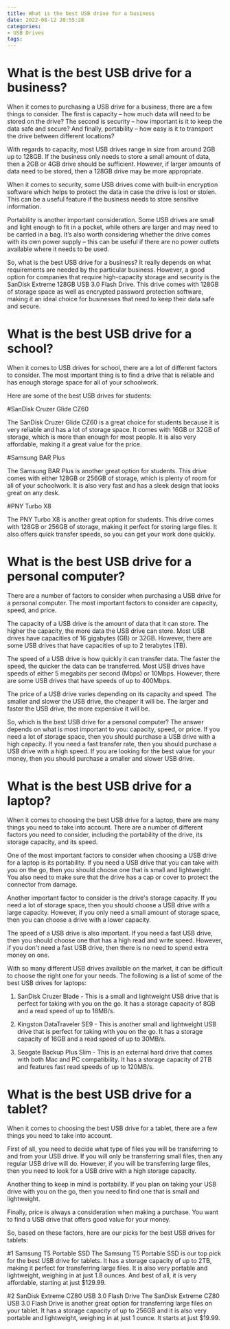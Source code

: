 ```yaml
---
title: What is the best USB drive for a business
date: 2022-08-12 20:55:28
categories:
- USB Drives
tags:
---
```



#  What is the best USB drive for a business?

When it comes to purchasing a USB drive for a business, there are a few things to consider. The first is capacity – how much data will need to be stored on the drive? The second is security – how important is it to keep the data safe and secure? And finally, portability – how easy is it to transport the drive between different locations?

With regards to capacity, most USB drives range in size from around 2GB up to 128GB. If the business only needs to store a small amount of data, then a 2GB or 4GB drive should be sufficient. However, if larger amounts of data need to be stored, then a 128GB drive may be more appropriate.

When it comes to security, some USB drives come with built-in encryption software which helps to protect the data in case the drive is lost or stolen. This can be a useful feature if the business needs to store sensitive information.

Portability is another important consideration. Some USB drives are small and light enough to fit in a pocket, while others are larger and may need to be carried in a bag. It’s also worth considering whether the drive comes with its own power supply – this can be useful if there are no power outlets available where it needs to be used.

So, what is the best USB drive for a business? It really depends on what requirements are needed by the particular business. However, a good option for companies that require high-capacity storage and security is the SanDisk Extreme 128GB USB 3.0 Flash Drive. This drive comes with 128GB of storage space as well as encrypted password protection software, making it an ideal choice for businesses that need to keep their data safe and secure.

#  What is the best USB drive for a school?

When it comes to USB drives for school, there are a lot of different factors to consider. The most important thing is to find a drive that is reliable and has enough storage space for all of your schoolwork.

Here are some of the best USB drives for students:

#SanDisk Cruzer Glide CZ60

The SanDisk Cruzer Glide CZ60 is a great choice for students because it is very reliable and has a lot of storage space. It comes with 16GB or 32GB of storage, which is more than enough for most people. It is also very affordable, making it a great value for the price.

#Samsung BAR Plus

The Samsung BAR Plus is another great option for students. This drive comes with either 128GB or 256GB of storage, which is plenty of room for all of your schoolwork. It is also very fast and has a sleek design that looks great on any desk.

#PNY Turbo X8

The PNY Turbo X8 is another great option for students. This drive comes with 128GB or 256GB of storage, making it perfect for storing large files. It also offers quick transfer speeds, so you can get your work done quickly.

#  What is the best USB drive for a personal computer?

There are a number of factors to consider when purchasing a USB drive for a personal computer. The most important factors to consider are capacity, speed, and price.

The capacity of a USB drive is the amount of data that it can store. The higher the capacity, the more data the USB drive can store. Most USB drives have capacities of 16 gigabytes (GB) or 32GB. However, there are some USB drives that have capacities of up to 2 terabytes (TB).

The speed of a USB drive is how quickly it can transfer data. The faster the speed, the quicker the data can be transferred. Most USB drives have speeds of either 5 megabits per second (Mbps) or 10Mbps. However, there are some USB drives that have speeds of up to 400Mbps.

The price of a USB drive varies depending on its capacity and speed. The smaller and slower the USB drive, the cheaper it will be. The larger and faster the USB drive, the more expensive it will be.

So, which is the best USB drive for a personal computer? The answer depends on what is most important to you: capacity, speed, or price. If you need a lot of storage space, then you should purchase a USB drive with a high capacity. If you need a fast transfer rate, then you should purchase a USB drive with a high speed. If you are looking for the best value for your money, then you should purchase a smaller and slower USB drive.

#  What is the best USB drive for a laptop?

When it comes to choosing the best USB drive for a laptop, there are many things you need to take into account. There are a number of different factors you need to consider, including the portability of the drive, its storage capacity, and its speed.

One of the most important factors to consider when choosing a USB drive for a laptop is its portability. If you need a USB drive that you can take with you on the go, then you should choose one that is small and lightweight. You also need to make sure that the drive has a cap or cover to protect the connector from damage.

Another important factor to consider is the drive's storage capacity. If you need a lot of storage space, then you should choose a USB drive with a large capacity. However, if you only need a small amount of storage space, then you can choose a drive with a lower capacity.

The speed of a USB drive is also important. If you need a fast USB drive, then you should choose one that has a high read and write speed. However, if you don't need a fast USB drive, then there is no need to spend extra money on one.

With so many different USB drives available on the market, it can be difficult to choose the right one for your needs. The following is a list of some of the best USB drives for laptops:

1. SanDisk Cruzer Blade - This is a small and lightweight USB drive that is perfect for taking with you on the go. It has a storage capacity of 8GB and a read speed of up to 18MB/s.

2. Kingston DataTraveler SE9 - This is another small and lightweight USB drive that is perfect for taking with you on the go. It has a storage capacity of 16GB and a read speed of up to 30MB/s.

3. Seagate Backup Plus Slim - This is an external hard drive that comes with both Mac and PC compatibility. It has a storage capacity of 2TB and features fast read speeds of up to 120MB/s.

#  What is the best USB drive for a tablet?

When it comes to choosing the best USB drive for a tablet, there are a few things you need to take into account.

First of all, you need to decide what type of files you will be transferring to and from your USB drive. If you will only be transferring small files, then any regular USB drive will do. However, if you will be transferring large files, then you need to look for a USB drive with a high storage capacity.

Another thing to keep in mind is portability. If you plan on taking your USB drive with you on the go, then you need to find one that is small and lightweight.

Finally, price is always a consideration when making a purchase. You want to find a USB drive that offers good value for your money.

So, based on these factors, here are our picks for the best USB drives for tablets:

#1 Samsung T5 Portable SSD
The Samsung T5 Portable SSD is our top pick for the best USB drive for tablets. It has a storage capacity of up to 2TB, making it perfect for transferring large files. It is also very portable and lightweight, weighing in at just 1.8 ounces. And best of all, it is very affordable, starting at just $129.99.

#2 SanDisk Extreme CZ80 USB 3.0 Flash Drive
The SanDisk Extreme CZ80 USB 3.0 Flash Drive is another great option for transferring large files on your tablet. It has a storage capacity of up to 256GB and it is also very portable and lightweight, weighing in at just 1 ounce. It starts at just $19.99.